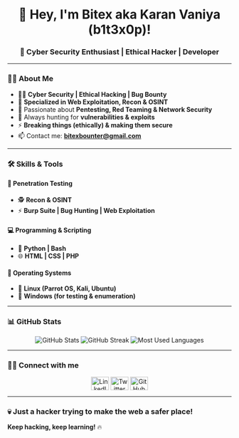 <h1 align="center">🚀 Hey, I'm Bitex aka Karan Vaniya (b1t3x0p)!</h1>
<h3 align="center">🔰 Cyber Security Enthusiast | Ethical Hacker | Developer</h3>

---

### **👨‍💻 About Me**
- 🏴‍☠️ **Cyber Security | Ethical Hacking | Bug Bounty**
- 🎯 **Specialized in Web Exploitation, Recon & OSINT**
- 🐉 Passionate about **Pentesting, Red Teaming & Network Security**
- 🏹 Always hunting for **vulnerabilities & exploits**
- ⚡ **Breaking things (ethically) & making them secure**
- 📫 Contact me: **bitexbounter@gmail.com**

---

### **🛠️ Skills & Tools**
#### **🔹 Penetration Testing**
- 🕵️ **Recon & OSINT**  
- ⚡ **Burp Suite | Bug Hunting | Web Exploitation**

#### **💻 Programming & Scripting**
- 🐍 **Python | Bash**
- 🌐 **HTML | CSS | PHP**

#### **🎯 Operating Systems**
- 🐧 **Linux (Parrot OS, Kali, Ubuntu)**
- 🚀 **Windows (for testing & enumeration)**

---

### **📊 GitHub Stats**  
<p align="center">
<img src="https://github-readme-stats.vercel.app/api?username=b1t3x0p&show_icons=true&theme=tokyonight" alt="GitHub Stats">
<img src="https://github-readme-streak-stats.herokuapp.com/?user=b1t3x0p&theme=tokyonight" alt="GitHub Streak">
<img src="https://github-readme-stats.vercel.app/api/top-langs/?username=b1t3x0p&layout=compact&theme=tokyonight" alt="Most Used Languages">
</p>

---

### **🕵️‍♂️ Connect with me**  
<p align="center">
<a href="https://linkedin.com/in/your-profile" target="blank"><img align="center" src="https://cdn.jsdelivr.net/npm/simple-icons@v3/icons/linkedin.svg" alt="LinkedIn" height="30" width="40" /></a>
<a href="https://twitter.com/yourprofile" target="blank"><img align="center" src="https://cdn.jsdelivr.net/npm/simple-icons@v3/icons/twitter.svg" alt="Twitter" height="30" width="40" /></a>
<a href="https://github.com/b1t3x0p" target="blank"><img align="center" src="https://cdn.jsdelivr.net/npm/simple-icons@v3/icons/github.svg" alt="GitHub" height="30" width="40" /></a>
</p>

---

### **💀 Just a hacker trying to make the web a safer place!**  
**Keep hacking, keep learning!** 🔥
